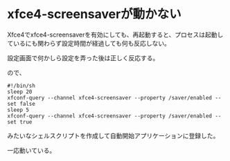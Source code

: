 # xfce4-screensaverが動かない

Xfce4でxfce4-screensaverを有効にしても、再起動すると、プロセスは起動しているにも関わらず設定時間が経過しても何も反応しない。

設定画面で何かしら設定を弄った後は正しく反応する。

ので、

    #!/bin/sh
    sleep 20
    xfconf-query --channel xfce4-screensaver --property /saver/enabled --set false
    sleep 5
    xfconf-query --channel xfce4-screensaver --property /saver/enabled --set true

みたいなシェルスクリプトを作成して自動開始アプリケーションに登録した。

一応動いている。

